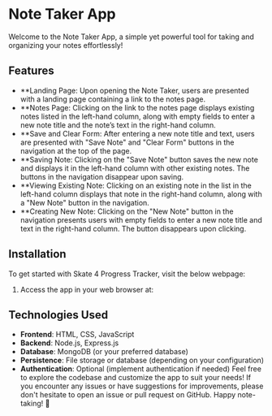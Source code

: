 # Note Taker App
Welcome to the Note Taker App, a simple yet powerful tool for taking and organizing your notes effortlessly!

## Features

- **Landing Page: Upon opening the Note Taker, users are presented with a landing page containing a link to the notes page.
- **Notes Page: Clicking on the link to the notes page displays existing notes listed in the left-hand column, along with empty fields to enter a new note title and the note’s text in the right-hand column.
- **Save and Clear Form: After entering a new note title and text, users are presented with "Save Note" and "Clear Form" buttons in the navigation at the top of the page.
- **Saving Note: Clicking on the "Save Note" button saves the new note and displays it in the left-hand column with other existing notes. The buttons in the navigation disappear upon saving.
- **Viewing Existing Note: Clicking on an existing note in the list in the left-hand column displays that note in the right-hand column, along with a "New Note" button in the navigation.
- **Creating New Note: Clicking on the "New Note" button in the navigation presents users with empty fields to enter a new note title and text in the right-hand column. The button disappears upon clicking.

## Installation

To get started with Skate 4 Progress Tracker, visit the below webpage:

1. Access the app in your web browser at:





## Technologies Used
- **Frontend**: HTML, CSS, JavaScript
- **Backend**: Node.js, Express.js
- **Database**: MongoDB (or your preferred database)
- **Persistence**: File storage or database (depending on your configuration)
- **Authentication**: Optional (implement authentication if needed)
Feel free to explore the codebase and customize the app to suit your needs! If you encounter any issues or have suggestions for improvements, please don't hesitate to open an issue or pull request on GitHub. Happy note-taking! 📝

